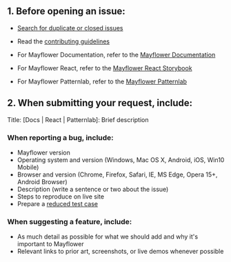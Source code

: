 ## 1. Before opening an issue:

- [Search for duplicate or closed issues](https://github.com/massgov/mayflower/issues?utf8=%E2%9C%93&q=is%3Aissue)
- Read the [contributing guidelines](https://github.com/massgov/mayflower/blob/master/CONTRIBUTING.md)

- For Mayflower Documentation, refer to the [Mayflower Documentation](https://mass.gov/mayflower)
- For Mayflower React, refer to the [Mayflower React Storybook](https://mayflower.digital.mass.gov/react/)
- For Mayflower Patternlab, refer to the [Mayflower Patternlab](https://mayflower.digital.mass.gov/patternlab/)


## 2. When submitting your request, include:

Title: [Docs | React | Patternlab]: Brief description

### When reporting a bug, include:

- Mayflower version
- Operating system and version (Windows, Mac OS X, Android, iOS, Win10 Mobile)
- Browser and version (Chrome, Firefox, Safari, IE, MS Edge, Opera 15+, Android Browser)
- Description (write a sentence or two about the issue)
- Steps to reproduce on live site
- Prepare a [reduced test case](https://css-tricks.com/reduced-test-cases/)

### When suggesting a feature, include:

- As much detail as possible for what we should add and why it's important to Mayflower
- Relevant links to prior art, screenshots, or live demos whenever possible

